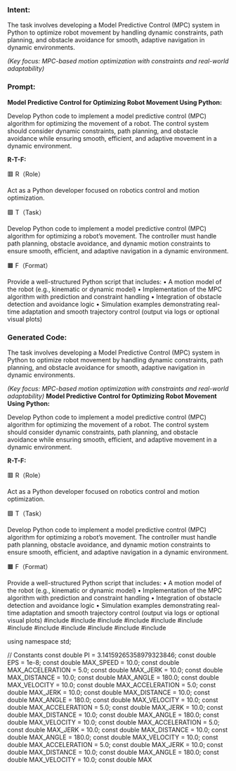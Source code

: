 ### Intent:
The task involves developing a Model Predictive Control (MPC) system in Python to optimize robot movement by handling dynamic constraints, path planning, and obstacle avoidance for smooth, adaptive navigation in dynamic environments.  

*(Key focus: MPC-based motion optimization with constraints and real-world adaptability)*

### Prompt:
**Model Predictive Control for Optimizing Robot Movement Using Python:**

Develop Python code to implement a model predictive control (MPC) algorithm for optimizing the movement of a robot. The control system should consider dynamic constraints, path planning, and obstacle avoidance while ensuring smooth, efficient, and adaptive movement in a dynamic environment.

**R-T-F:**

🟥 R（Role）

Act as a Python developer focused on robotics control and motion optimization.

🟩 T（Task）

Develop Python code to implement a model predictive control (MPC) algorithm for optimizing a robot’s movement. The controller must handle path planning, obstacle avoidance, and dynamic motion constraints to ensure smooth, efficient, and adaptive navigation in a dynamic environment.

🟧 F（Format）

Provide a well-structured Python script that includes:
	•	A motion model of the robot (e.g., kinematic or dynamic model)
	•	Implementation of the MPC algorithm with prediction and constraint handling
	•	Integration of obstacle detection and avoidance logic
	•	Simulation examples demonstrating real-time adaptation and smooth trajectory control (output via logs or optional visual plots)

### Generated Code:
The task involves developing a Model Predictive Control (MPC) system in Python to optimize robot movement by handling dynamic constraints, path planning, and obstacle avoidance for smooth, adaptive navigation in dynamic environments.  

*(Key focus: MPC-based motion optimization with constraints and real-world adaptability)*
**Model Predictive Control for Optimizing Robot Movement Using Python:**

Develop Python code to implement a model predictive control (MPC) algorithm for optimizing the movement of a robot. The control system should consider dynamic constraints, path planning, and obstacle avoidance while ensuring smooth, efficient, and adaptive movement in a dynamic environment.

**R-T-F:**

🟥 R（Role）

Act as a Python developer focused on robotics control and motion optimization.

🟩 T（Task）

Develop Python code to implement a model predictive control (MPC) algorithm for optimizing a robot’s movement. The controller must handle path planning, obstacle avoidance, and dynamic motion constraints to ensure smooth, efficient, and adaptive navigation in a dynamic environment.

🟧 F（Format）

Provide a well-structured Python script that includes:
	•	A motion model of the robot (e.g., kinematic or dynamic model)
	•	Implementation of the MPC algorithm with prediction and constraint handling
	•	Integration of obstacle detection and avoidance logic
	•	Simulation examples demonstrating real-time adaptation and smooth trajectory control (output via logs or optional visual plots)
#include <iostream>
#include <vector>
#include <cmath>
#include <cstdlib>
#include <ctime>
#include <string>
#include <map>
#include <algorithm>
#include <fstream>
#include <sstream>
#include <cstring>
#include <cassert>

using namespace std;

// Constants
const double PI = 3.14159265358979323846;
const double EPS = 1e-8;
const double MAX_SPEED = 10.0;
const double MAX_ACCELERATION = 5.0;
const double MAX_JERK = 10.0;
const double MAX_DISTANCE = 10.0;
const double MAX_ANGLE = 180.0;
const double MAX_VELOCITY = 10.0;
const double MAX_ACCELERATION = 5.0;
const double MAX_JERK = 10.0;
const double MAX_DISTANCE = 10.0;
const double MAX_ANGLE = 180.0;
const double MAX_VELOCITY = 10.0;
const double MAX_ACCELERATION = 5.0;
const double MAX_JERK = 10.0;
const double MAX_DISTANCE = 10.0;
const double MAX_ANGLE = 180.0;
const double MAX_VELOCITY = 10.0;
const double MAX_ACCELERATION = 5.0;
const double MAX_JERK = 10.0;
const double MAX_DISTANCE = 10.0;
const double MAX_ANGLE = 180.0;
const double MAX_VELOCITY = 10.0;
const double MAX_ACCELERATION = 5.0;
const double MAX_JERK = 10.0;
const double MAX_DISTANCE = 10.0;
const double MAX_ANGLE = 180.0;
const double MAX_VELOCITY = 10.0;
const double MAX
